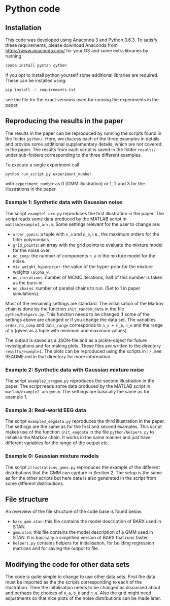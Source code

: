 # Python code

## Installation
This code was developed using Anaconda 3 and Python 3.6.3. To satisfy these requirements, please download Anaconda from https://www.anaconda.com/ for your OS and some extra libraries by running
``` bash
conda install pystan cython
```
If you opt to install python yourself some additional libraries are required. These can be installed using:
``` bash
pip install -r requirements.txt
```
see the file for the exact versions used for running the experiments in the paper.


## Reproducing the results in the paper
The results in the paper can be reproduced by running the scripts found in the folder `python/`. Here, we discuss each of the three examples in details and provide some additional supplementary details, which are not covered in the paper. The results from each script is saved in the folder `results/` under sub-folders corresponding to the three different examples.

To execute a single experiment call

``` bash
python run_script.py experiment_number
```
with `experiment_number` as 0 (GMM illustration) or 1, 2 and 3 for the illustrations in the paper.

### Example 1: Synthetic data with Gaussian noise
The script `example1_arx.py` reproduces the first illustration in the paper. The script reads some data produced by the MATLAB script in `matlab/example1_arx.m`. Some settings relevant for the user to change are:

* `order_guess`: a tuple with `n_a` and `n_b`, i.e., the maximum orders for the filter polynomials.
* `grid_points`: an array with the grid points to evaluate the mixture model for the noise over.
* `no_comp`: the number of components `n_e` in the mixture model for the noise.
* `mix_weight_hyperprior`: the value of the hyper-prior for the mixture weights `\alpha_w`.
* `no_iterations`: number of MCMC iterations, half of this number is taken as the burn-in.
* `no_chains`: number of parallel chains to run. (Set to 1 in paper simulations).

Most of the remaining settings are standard. The initialisation of the Markov chain is done by the function `init_random_data` in the file `python/helpers.py`. This function needs to be changed if some of the settings above are changed or if you change the data set. The variables `order`, `no_comp` and `data_range` corresponds to `n_a + n_b`, `n_e` and the range of y (given as a tuple with minimum and maximum values).

The output is saved as a JSON-file and as a pickle-object for future investigations and for making plots. These files are written to the directory `results/example1`. The plots can be reproduced using the scripts in `r/`, see README.md in that directory for more information.

### Example 2: Synthetic data with Gaussian mixture noise
The script `example2_arxgmm.py` reproduces the second illustration in the paper. The script reads some data produced by the MATLAB script in `matlab/example2_arxgmm.m`. The settings are basically the same as for example 1.

### Example 3: Real-world EEG data
The script `example3_eegdata.py` reproduces the third illustration in the paper. The settings are the same as for the first and second examples. This script makes use of the function `init_eegdata` in the file `python/helpers.py` to initialise the Markov chain. It works in the same manner and just have different variables for the range of the output etc.

### Example 0: Gaussian mixture models
The script `illustrations_gmms.py` reproduces the example of the different distributions that the GMM can capture in Section 2. The setup is the same as for the other scripts but here data is also generated in the script from some different distributions.

## File structure
An overview of the file structure of the code base is found below.

* `barx_gmm.stan`: this file contains the model description of BARX used in STAN.
* `gmm.stan`: this file contains the model description of a GMM used in STAN. It is basically a simplified version of BARX that runs faster.
* `helpers.py` contains helpers for initialisation, for building regression matrices and for saving the output to file.

## Modifying the code for other data sets
The code is quite simple to change to use other data sets. First the data must be imported as the the scripts corresponding to each of the illustration. Then the initalisation needs to be changed as discussed about and perhaps the choices of `n_a`, `b_b` and `n_e`. Also the grid might need adjustments so that nice plots of the noise distributions can be made later.